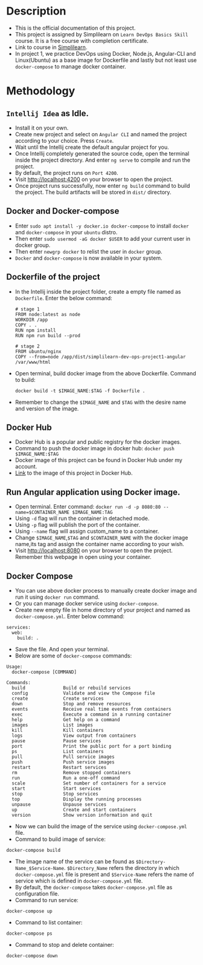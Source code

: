 # Description
- This is the official documentation of this project.
- This project is assigned by Simplilearn on `Learn DevOps Basics Skill` course. It is a free course with completion certificate.
- Link to course in [Simplilearn](https://www.simplilearn.com/learn-devops-basics-skillup).
- In project 1, we practice DevOps using Docker, Node.js, Angular-CLI and Linux(Ubuntu) as a base image for Dockerfile and lastly but not least use `docker-compose` to manage docker container.

# Methodology
## `Intellij Idea` as Idle.
   - Install it on your own.
   - Create new project and select on `Angular CLI` and named the project according to your choice. Press `Create`.
   - Wait until the Intellij create the default angular project for you.
   - Once Intellij completely generated the source code, open the terminal inside the project directory. And enter `ng serve` to compile and run the project.
   - By default, the project runs on `Port 4200`. 
   - Visit [http://localhost:4200](http://localhost:4200) on your browser to open the project.
   - Once project runs successfully, now enter `ng build` command to build the project. The build artifacts will be stored in `dist/` directory.


## Docker and Docker-compose
  - Enter `sudo apt install -y docker.io docker-compose` to install `docker` and `docker-compose` in your `ubuntu` distro.
  - Then enter `sudo usermod -aG docker $USER` to add your current user in docker group.
  - Then enter `newgrp docker` to relist the user in `docker` group.
  - `Docker` and `docker-compose` is now available in your system.

## Dockerfile of the project
  - In the Intellij inside the project folder, create a empty file named as `Dockerfile`. Enter the below command:
    ````
    # stage 1
    FROM node:latest as node
    WORKDIR /app
    COPY . .
    RUN npm install
    RUN npm run build --prod
    
    # stage 2
    FROM ubuntu/nginx
    COPY --from=node /app/dist/simplilearn-dev-ops-project1-angular /var/www/html
    ````
  - Open terminal, build docker image from the above Dockerfile. Command to build: 
    ````
    docker build -t $IMAGE_NAME:$TAG -f Dockerfile .
    ````
  - Remember to change the `$IMAGE_NAME` and `$TAG` with the desire name and version of the image.

## Docker Hub
- Docker Hub is a popular and public registry for the docker images.
- Command to push the docker image in docker hub: 
  `docker push $IMAGE_NAME:$TAG`
- Docker image of this project can be found in Docker Hub under my account.
- [Link](https://hub.docker.com/repository/docker/thespiritman/simplilearn-devops-project1-angular) to the image of this project in Docker Hub. 

## Run Angular application using Docker image.
- Open terminal. Enter command:
  `docker run -d -p 8080:80 --name=$CONTAINER_NAME $IMAGE_NAME:TAG`
- Using `-d` flag will run the container in detached mode.
- Using `-p` flag will publish the port of the container.
- Using `--name` flag will assign custom_name to a container.
- Change `$IMAGE_NAME`,`$TAG` and `$CONTAINER_NAME` with the docker image name,its tag and assign the container name according to your wish.
- Visit [http://localhost:8080](http://localhost:8080) on your browser to open the project. Remember this webpage in open using your container.

## Docker Compose
- You can use above docker process to manually create docker image and run it using `docker run` command.
- Or you can manage docker service using `docker-compose`.
- Create new empty file in home directory of your project and named as `docker-compose.yml`. Enter below command:
````
services:
  web:
    build: .
````
- Save the file. And open your terminal.
- Below are some of `docker-compose` commands:
````
Usage:
  docker-compose [COMMAND]

Commands:
  build              Build or rebuild services
  config             Validate and view the Compose file
  create             Create services
  down               Stop and remove resources
  events             Receive real time events from containers
  exec               Execute a command in a running container
  help               Get help on a command
  images             List images
  kill               Kill containers
  logs               View output from containers
  pause              Pause services
  port               Print the public port for a port binding
  ps                 List containers
  pull               Pull service images
  push               Push service images
  restart            Restart services
  rm                 Remove stopped containers
  run                Run a one-off command
  scale              Set number of containers for a service
  start              Start services
  stop               Stop services
  top                Display the running processes
  unpause            Unpause services
  up                 Create and start containers
  version            Show version information and quit
````
- Now we can build the image of the service using `docker-compose.yml` file.
- Command to build image of service:
```` 
docker-compose build
````
- The image name of the service can be found as `$Directory-Name_$Service-Name`. `$Directory_Name` refers the directory in which `docker-compose.yml` file is present and `$Service-Name` refers the name of service which is defined in `docker-compose.yml` file.
- By default, the `docker-compose` takes `docker-compose.yml` file as configuration file.
- Command to run service: 
````
docker-compose up
````
- Command to list container: 
````
docker-compose ps
````
- Command to stop and delete container: 
````
docker-compose down
````
